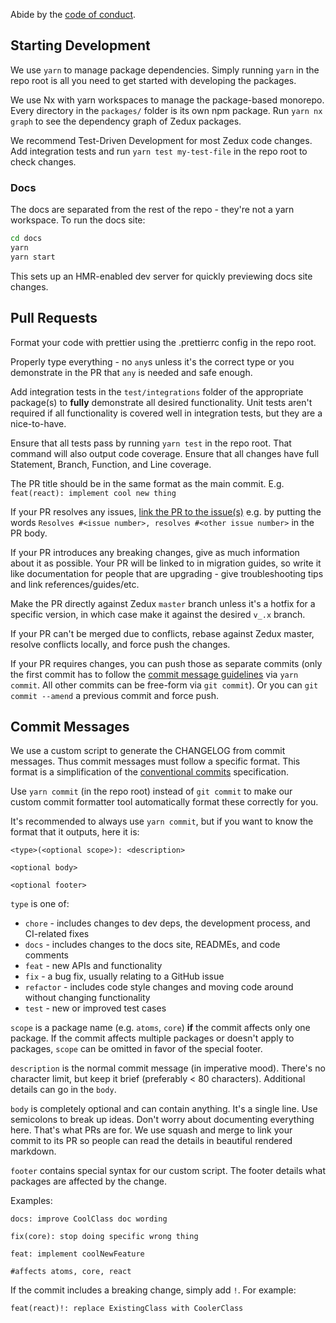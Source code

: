 Abide by the [code of conduct](CODE_OF_CONDUCT.md).

## Starting Development

We use `yarn` to manage package dependencies. Simply running `yarn` in the repo root is all you need to get started with developing the packages.

We use Nx with yarn workspaces to manage the package-based monorepo. Every directory in the `packages/` folder is its own npm package. Run `yarn nx graph` to see the dependency graph of Zedux packages.

We recommend Test-Driven Development for most Zedux code changes. Add integration tests and run `yarn test my-test-file` in the repo root to check changes.

### Docs

The docs are separated from the rest of the repo - they're not a yarn workspace. To run the docs site:

```sh
cd docs
yarn
yarn start
```

This sets up an HMR-enabled dev server for quickly previewing docs site changes.

## Pull Requests

Format your code with prettier using the .prettierrc config in the repo root.

Properly type everything - no `any`s unless it's the correct type or you demonstrate in the PR that `any` is needed and safe enough.

Add integration tests in the `test/integrations` folder of the appropriate package(s) to **fully** demonstrate all desired functionality. Unit tests aren't required if all functionality is covered well in integration tests, but they are a nice-to-have.

Ensure that all tests pass by running `yarn test` in the repo root. That command will also output code coverage. Ensure that all changes have full Statement, Branch, Function, and Line coverage.

The PR title should be in the same format as the main commit. E.g. `feat(react): implement cool new thing`

If your PR resolves any issues, [link the PR to the issue(s)](https://docs.github.com/en/issues/tracking-your-work-with-issues/linking-a-pull-request-to-an-issue) e.g. by putting the words `Resolves #<issue number>, resolves #<other issue number>` in the PR body.

If your PR introduces any breaking changes, give as much information about it as possible. Your PR will be linked to in migration guides, so write it like documentation for people that are upgrading - give troubleshooting tips and link references/guides/etc.

Make the PR directly against Zedux `master` branch unless it's a hotfix for a specific version, in which case make it against the desired `v_.x` branch.

If your PR can't be merged due to conflicts, rebase against Zedux master, resolve conflicts locally, and force push the changes.

If your PR requires changes, you can push those as separate commits (only the first commit has to follow the [commit message guidelines](#commit-messages) via `yarn commit`. All other commits can be free-form via `git commit`). Or you can `git commit --amend` a previous commit and force push.

## Commit Messages

We use a custom script to generate the CHANGELOG from commit messages. Thus commit messages must follow a specific format. This format is a simplification of the [conventional commits](https://www.conventionalcommits.org/en/v1.0.0/) specification.

Use `yarn commit` (in the repo root) instead of `git commit` to make our custom commit formatter tool automatically format these correctly for you.

It's recommended to always use `yarn commit`, but if you want to know the format that it outputs, here it is:

```
<type>(<optional scope>): <description>

<optional body>

<optional footer>
```

`type` is one of:

- `chore` - includes changes to dev deps, the development process, and CI-related fixes
- `docs` - includes changes to the docs site, READMEs, and code comments
- `feat` - new APIs and functionality
- `fix` - a bug fix, usually relating to a GitHub issue
- `refactor` - includes code style changes and moving code around without changing functionality
- `test` - new or improved test cases

`scope` is a package name (e.g. `atoms`, `core`) **if** the commit affects only one package. If the commit affects multiple packages or doesn't apply to packages, `scope` can be omitted in favor of the special footer.

`description` is the normal commit message (in imperative mood). There's no character limit, but keep it brief (preferably < 80 characters). Additional details can go in the `body`.

`body` is completely optional and can contain anything. It's a single line. Use semicolons to break up ideas. Don't worry about documenting everything here. That's what PRs are for. We use squash and merge to link your commit to its PR so people can read the details in beautiful rendered markdown.

`footer` contains special syntax for our custom script. The footer details what packages are affected by the change.

Examples:

```
docs: improve CoolClass doc wording
```

```
fix(core): stop doing specific wrong thing
```

```
feat: implement coolNewFeature

#affects atoms, core, react
```

If the commit includes a breaking change, simply add `!`. For example:

```
feat(react)!: replace ExistingClass with CoolerClass
```
